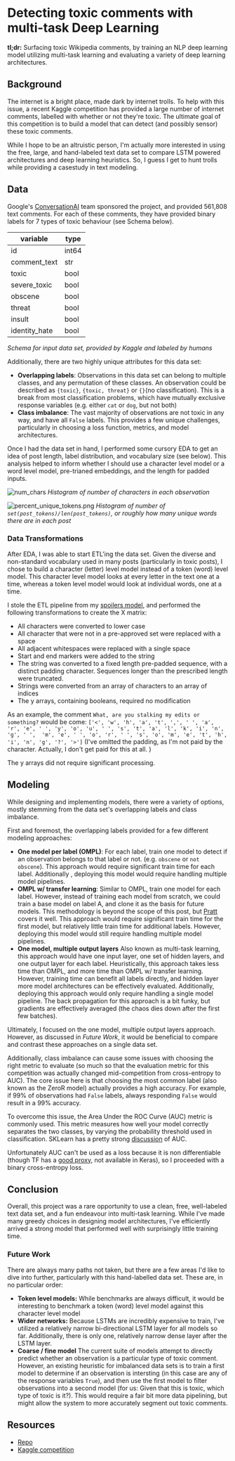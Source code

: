# Detecting toxic comments with multi-task Deep Learning

**tl;dr:** Surfacing toxic Wikipedia comments, by training an NLP deep learning model utilizing multi-task learning and 
evaluating a variety of deep learning architectures.  

## Background

The internet is a bright place, made dark by internet trolls. To help with this issue, a recent 
Kaggle competition has provided a large number of internet comments, labelled with whether or not they're toxic. The 
ultimate goal of this competition is to build a model that can detect (and possibly sensor) these toxic comments. 

While I hope to be an altruistic person, I'm actually more interested in using the free, large, and hand-labeled text 
data set to compare LSTM powered architectures and deep learning heuristics. So, I guess I get to hunt trolls while 
providing a casestudy in text modeling. 

## Data

Google's [ConversationAI](https://conversationai.github.io/) team sponsored the project, and provided 561,808 text 
comments. For each of these comments, they have provided binary labels for 7 types of toxic behaviour 
(see Schema below). 

| variable      | type  |
|---------------|-------|
| id            | int64 |
| comment_text  | str   |
| toxic         | bool  |
| severe_toxic  | bool  |
| obscene       | bool  |
| threat        | bool  |
| insult        | bool  |
| identity_hate | bool  |

*Schema for input data set, provided by Kaggle and labeled by humans* 

Additionally, there are two highly unique attributes for this data set:

 - **Overlapping labels**: Observations in this data set can belong to multiple classes, and any permutation of 
 these classes. An observation could be described as `{toxic}`, `{toxic, threat}` or `{}`(no classification). This is a 
 break from most classification problems, which have mutually exclusive response variables (e.g. either `cat` or 
 `dog`, but not both)   
 - **Class imbalance**: The vast majority of observations are not toxic in any way, and have all `False` 
 labels. This provides a few unique challenges, particularly in choosing a loss function, metrics, and model 
 architectures.
 
Once I had the data set in hand, I performed some cursory EDA to get an idea of post length, label distribution, and 
vocabulary size (see below). This analysis helped to inform whether I should use a character level model or a word level 
model, pre-trianed embeddings, and the length for padded inputs. 

![num_chars](references/num_chars.png)
*Histogram of number of characters in each observation*

![percent_unique_tokens.png](references/percent_unique_tokens.png)
*Histogram of number of `set(post_tokens)/len(post_tokens)`, or roughly how many unique words there are in each post*

### Data Transformations

After EDA, I was able to start ETL'ing the data set. Given the diverse and non-standard vocabulary used in many posts 
(particularly in toxic posts), I chose to build a character (letter) level model instead of a token (word) level model. 
This character level model looks at every letter in the text one at a time, whereas a token level model would look at 
individual words, one at a time.

I stole the ETL pipeline from my [spoilers model](https://github.com/bjherger/spoilers_model), and performed the 
following transformations to create the X matrix:
 
 - All characters were converted to lower case
 - All character that were not in a pre-approved set were replaced with a space
 - All adjacent whitespaces were replaced with a single space
 - Start and end markers were added to the string
 - The string was converted to a fixed length pre-padded sequence, with a distinct padding character. Sequences longer 
 than the prescribed length were truncated.
 - Strings were converted from an array of characters to an array of indices
 - The y arrays, containing booleans, required no modification

As an example, the comment `What, are you stalking my edits or something?` would be come: 
`['<', 'w', 'h', 'a', 't', ',', ' ', 'a', 'r', 'e', ' ', 'y', 'o', 'u', ' ', 's', 't', 'a', 'l', 'k', 'i', 'n', 'g', ' ', 
'm', 'e', ' ', 'o', 'r', ' ', 's', 'o', 'm', 'e', 't', 'h', 'i', 'n', 'g', '?', '>']` (I've omitted the padding, as 
I'm not paid by the character. Actually, I don't get paid for this at all. )

The y arrays did not require significant processing. 
 
## Modeling

While designing and implementing models, there were a variety of options, mostly stemming from the data set's 
overlapping labels and class imbalance. 

First and foremost, the overlapping labels provided for a few different modeling approaches:

 - **One model per label (OMPL)**: For each label, train one model to detect if an observation belongs to that label or 
 not. (e.g. `obscene` or `not obscene`). This approach would require significant train time for each label. Additionally
 , deploying this model would require handling multiple model pipelines.  
 - **OMPL w/ transfer learning**: Similar to OMPL, train one model for each label. However, instead of training each 
 model from scratch, we could train a base model on label A, and clone it as the basis for future models. This 
 methodology is beyond the scope of this post, but [Pratt](http://papers.nips.cc/paper/641-discriminability-based-transfer-between-neural-networks.pdf) covers it well.
 This approach would require significant train time for the first model, but relatively little train time for 
 additional labels. However, deploying this model would still require handling multiple model pipelines.      
 - **One model, multiple output layers** Also known as multi-task learning, this approach would have one input layer, 
 one set of hidden layers, and one output layer for each label. Heuristically, this approach takes less time than OMPL, 
 and more time than OMPL w/ transfer learning. However, training time can benefit all labels directly, and hidden layer 
 more model architectures can be effectively evaluated. Additionally, deploying this approach would only require 
 handling a single model pipeline. The back propagation for this approach is a bit funky, but gradients are 
 effectively averaged (the chaos dies down after the first few batches). 
 
Ultimately, I focused on the one model, multiple output layers approach. However, as discussed in *Future Work*, it 
would be beneficial to compare and contrast these approaches on a single data set.   

Additionally, class imbalance can cause some issues with choosing the right metric to evaluate (so much so that the 
evaluation metric for this competition was actually changed mid-competition from cross-entropy to AUC). The core issue 
here is that choosing the most common label (also known as the ZeroR model) actually provides a high accuracy. For 
example, if 99% of observations had `False` labels, always responding `False` would result in a 99% accuracy. 

To overcome this issue, the Area Under the ROC Curve (AUC) metric is commonly used. This metric measures how well 
your model correctly separates the two classes, by varying the probability threshold used in classification. SKLearn 
has a pretty strong [discussion](http://scikit-learn.org/stable/auto_examples/model_selection/plot_roc.html) of AUC.

Unfortunately AUC can't be used as a loss because it is non differentiable (though TF has a 
[good proxy](http://tflearn.org/objectives/#roc-auc-score), not available in Keras), so I proceeded with a binary 
cross-entropy loss.      

## Conclusion

Overall, this project was a rare opportunity to use a clean, free, well-labeled text data set, and a fun endeavour into 
multi-task learning. While I've made many greedy choices in designing model architectures, I've efficiently arrived a 
strong model that performed well with surprisingly little training time. 

### Future Work

There are always many paths not taken, but there are a few areas I'd like to dive into further, particularly with this 
hand-labelled data set. These are, in no particular order:

 - **Token level models:** While benchmarks are always difficult, it would be interesting to benchmark a token (word) 
 level model against this character level model
 - **Wider networks:** Because LSTMs are incredibly expensive to train, I've utilized a relatively narrow 
 bi-directional LSTM layer for all models so far. Additionally, there is only one, relatively narrow dense layer after 
 the LSTM layer. 
 - **Coarse / fine model** The current suite of models attempt to directly predict whether an observation is a 
 particular type of toxic comment. However, an existing heuristic for imbalanced data sets is to train a first model to 
 determine if an observation is intersting (in this case are any of the response variables `True`), and then use the 
 first model to filter observations into a second model (for us: Given that this is toxic, which type of toxic is it?). 
 This would require a fair bit more data pipelining, but might allow the system to more accurately segment out toxic 
 comments.
 
## Resources

 - [Repo](https://github.com/bjherger/toxic_comments)
 - [Kaggle competition](https://www.kaggle.com/c/jigsaw-toxic-comment-classification-challenge)

